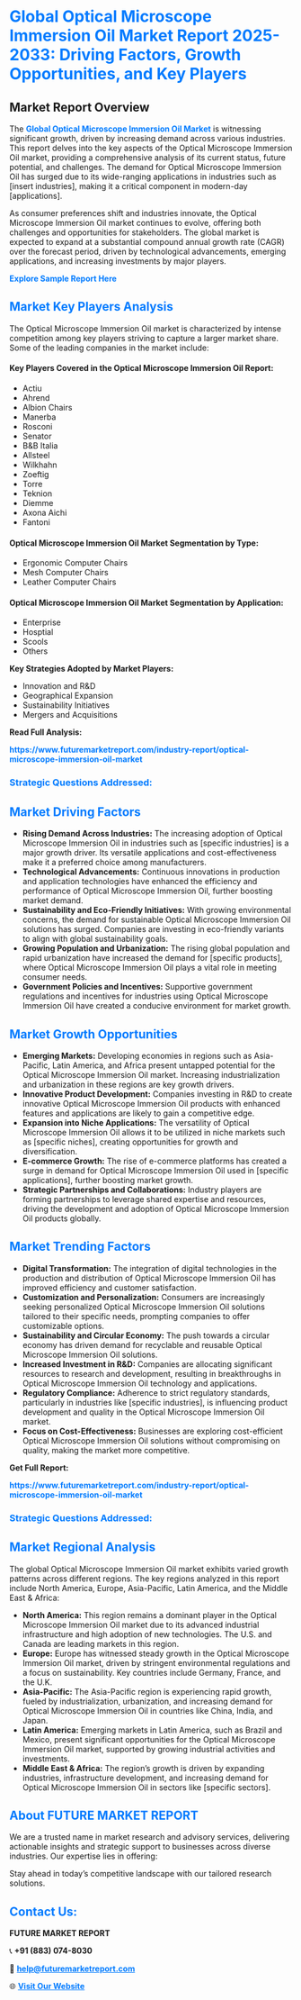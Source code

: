 <h1 style="color: #007BFF;">Global Optical Microscope Immersion Oil Market Report 2025-2033: Driving Factors, Growth Opportunities, and Key Players</h1>

<section id="overview">
<h2>Market Report Overview</h2>
<p>The <a href="https://www.futuremarketreport.com/industry-report/optical-microscope-immersion-oil-market" style="color: #007BFF; text-decoration: none;"><strong>Global Optical Microscope Immersion Oil Market</strong></a> is witnessing significant growth, driven by increasing demand across various industries. This report delves into the key aspects of the Optical Microscope Immersion Oil market, providing a comprehensive analysis of its current status, future potential, and challenges. The demand for Optical Microscope Immersion Oil has surged due to its wide-ranging applications in industries such as [insert industries], making it a critical component in modern-day [applications].</p>
<p>As consumer preferences shift and industries innovate, the Optical Microscope Immersion Oil market continues to evolve, offering both challenges and opportunities for stakeholders. The global market is expected to expand at a substantial compound annual growth rate (CAGR) over the forecast period, driven by technological advancements, emerging applications, and increasing investments by major players.</p>
</section>

<section id="overview">
<p><a href="https://www.futuremarketreport.com/request-sample/reportId=37437" style="color: #007BFF; text-decoration: none;"><strong>Explore Sample Report Here</strong></a></p>
</section>

<section id="key-players">
<h2 style="color: #007BFF;">Market Key Players Analysis</h2>
<p>The Optical Microscope Immersion Oil market is characterized by intense competition among key players striving to capture a larger market share. Some of the leading companies in the market include:</p>
<h4>Key Players Covered in the Optical Microscope Immersion Oil Report:</h4>
<ul><li>Actiu</li><li>Ahrend</li><li>Albion Chairs</li><li>Manerba</li><li>Rosconi</li><li>Senator</li><li>B&amp;B Italia</li><li>Allsteel</li><li>Wilkhahn</li><li>Zoeftig</li><li>Torre</li><li>Teknion</li><li>Diemme</li><li>Axona Aichi</li><li>Fantoni</li></ul>
<h4>Optical Microscope Immersion Oil Market Segmentation by Type:</h4>
<ul><li>Ergonomic Computer Chairs</li><li>Mesh Computer Chairs</li><li>Leather Computer Chairs</li></ul>

<h4>Optical Microscope Immersion Oil Market Segmentation by Application:</h4>
<ul><li>Enterprise</li><li>Hosptial</li><li>Scools</li><li>Others</li></ul>
<p><strong>Key Strategies Adopted by Market Players:</strong></p>
<ul>
<li>Innovation and R&D</li>
<li>Geographical Expansion</li>
<li>Sustainability Initiatives</li>
<li>Mergers and Acquisitions</li>
</ul>
</section>

<section>
<p><strong>Read Full Analysis: </strong></p><a href="https://www.futuremarketreport.com/industry-report/optical-microscope-immersion-oil-market" style="color: #007BFF; text-decoration: none;"><strong>https://www.futuremarketreport.com/industry-report/optical-microscope-immersion-oil-market</strong></a>
<h3 style="color: #007BFF;">Strategic Questions Addressed:</h3>
</section>

<section id="driving-factors">
<h2 style="color: #007BFF;">Market Driving Factors</h2>
<ul>
<li><strong>Rising Demand Across Industries:</strong> The increasing adoption of Optical Microscope Immersion Oil in industries such as [specific industries] is a major growth driver. Its versatile applications and cost-effectiveness make it a preferred choice among manufacturers.</li>
<li><strong>Technological Advancements:</strong> Continuous innovations in production and application technologies have enhanced the efficiency and performance of Optical Microscope Immersion Oil, further boosting market demand.</li>
<li><strong>Sustainability and Eco-Friendly Initiatives:</strong> With growing environmental concerns, the demand for sustainable Optical Microscope Immersion Oil solutions has surged. Companies are investing in eco-friendly variants to align with global sustainability goals.</li>
<li><strong>Growing Population and Urbanization:</strong> The rising global population and rapid urbanization have increased the demand for [specific products], where Optical Microscope Immersion Oil plays a vital role in meeting consumer needs.</li>
<li><strong>Government Policies and Incentives:</strong> Supportive government regulations and incentives for industries using Optical Microscope Immersion Oil have created a conducive environment for market growth.</li>
</ul>
</section>

<section id="growth-opportunities">
<h2 style="color: #007BFF;">Market Growth Opportunities</h2>
<ul>
<li><strong>Emerging Markets:</strong> Developing economies in regions such as Asia-Pacific, Latin America, and Africa present untapped potential for the Optical Microscope Immersion Oil market. Increasing industrialization and urbanization in these regions are key growth drivers.</li>
<li><strong>Innovative Product Development:</strong> Companies investing in R&D to create innovative Optical Microscope Immersion Oil products with enhanced features and applications are likely to gain a competitive edge.</li>
<li><strong>Expansion into Niche Applications:</strong> The versatility of Optical Microscope Immersion Oil allows it to be utilized in niche markets such as [specific niches], creating opportunities for growth and diversification.</li>
<li><strong>E-commerce Growth:</strong> The rise of e-commerce platforms has created a surge in demand for Optical Microscope Immersion Oil used in [specific applications], further boosting market growth.</li>
<li><strong>Strategic Partnerships and Collaborations:</strong> Industry players are forming partnerships to leverage shared expertise and resources, driving the development and adoption of Optical Microscope Immersion Oil products globally.</li>
</ul>
</section>

<section id="trending-factors">
<h2 style="color: #007BFF;">Market Trending Factors</h2>
<ul>
<li><strong>Digital Transformation:</strong> The integration of digital technologies in the production and distribution of Optical Microscope Immersion Oil has improved efficiency and customer satisfaction.</li>
<li><strong>Customization and Personalization:</strong> Consumers are increasingly seeking personalized Optical Microscope Immersion Oil solutions tailored to their specific needs, prompting companies to offer customizable options.</li>
<li><strong>Sustainability and Circular Economy:</strong> The push towards a circular economy has driven demand for recyclable and reusable Optical Microscope Immersion Oil solutions.</li>
<li><strong>Increased Investment in R&D:</strong> Companies are allocating significant resources to research and development, resulting in breakthroughs in Optical Microscope Immersion Oil technology and applications.</li>
<li><strong>Regulatory Compliance:</strong> Adherence to strict regulatory standards, particularly in industries like [specific industries], is influencing product development and quality in the Optical Microscope Immersion Oil market.</li>
<li><strong>Focus on Cost-Effectiveness:</strong> Businesses are exploring cost-efficient Optical Microscope Immersion Oil solutions without compromising on quality, making the market more competitive.</li>
</ul>
</section>

<section>
<p><strong>Get Full Report: </strong></p><a href="https://www.futuremarketreport.com/industry-report/optical-microscope-immersion-oil-market" style="color: #007BFF; text-decoration: none;"><strong>https://www.futuremarketreport.com/industry-report/optical-microscope-immersion-oil-market</strong></a>
<h3 style="color: #007BFF;">Strategic Questions Addressed:</h3>
</section>


<section id="regional-analysis">
<h2 style="color: #007BFF;">Market Regional Analysis</h2>
<p>The global Optical Microscope Immersion Oil market exhibits varied growth patterns across different regions. The key regions analyzed in this report include North America, Europe, Asia-Pacific, Latin America, and the Middle East & Africa:</p>
<ul>
<li><strong>North America:</strong> This region remains a dominant player in the Optical Microscope Immersion Oil market due to its advanced industrial infrastructure and high adoption of new technologies. The U.S. and Canada are leading markets in this region.</li>
<li><strong>Europe:</strong> Europe has witnessed steady growth in the Optical Microscope Immersion Oil market, driven by stringent environmental regulations and a focus on sustainability. Key countries include Germany, France, and the U.K.</li>
<li><strong>Asia-Pacific:</strong> The Asia-Pacific region is experiencing rapid growth, fueled by industrialization, urbanization, and increasing demand for Optical Microscope Immersion Oil in countries like China, India, and Japan.</li>
<li><strong>Latin America:</strong> Emerging markets in Latin America, such as Brazil and Mexico, present significant opportunities for the Optical Microscope Immersion Oil market, supported by growing industrial activities and investments.</li>
<li><strong>Middle East & Africa:</strong> The region’s growth is driven by expanding industries, infrastructure development, and increasing demand for Optical Microscope Immersion Oil in sectors like [specific sectors].</li>
</ul>
</section>

<footer>
<h2 style="color: #007BFF;">About FUTURE MARKET REPORT</h2>
<p>We are a trusted name in market research and advisory services, delivering actionable insights and strategic support to businesses across diverse industries. Our expertise lies in offering:</p>

<p>Stay ahead in today’s competitive landscape with our tailored research solutions.</p>

<h2 style="color: #007BFF;">Contact Us:</h2>
<p><strong>FUTURE MARKET REPORT</strong></p>
<p>📞 <strong>+91 (883) 074-8030</strong></p>
<p>📧 <strong><a href="mailto:help@futuremarketreport.com" style="color: #007BFF;">help@futuremarketreport.com</a></strong></p>
<p>🌐 <strong><a href="https://www.futuremarketreport.com/" style="color: #007BFF;">Visit Our Website</a></strong></p>
</footer>
